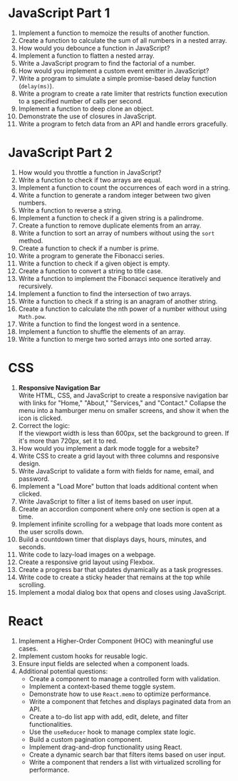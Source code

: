 # JavaScript Part 1
1. Implement a function to memoize the results of another function.
2. Create a function to calculate the sum of all numbers in a nested array.
3. How would you debounce a function in JavaScript?
4. Implement a function to flatten a nested array.
5. Write a JavaScript program to find the factorial of a number.
6. How would you implement a custom event emitter in JavaScript?
7. Write a program to simulate a simple promise-based delay function (`delay(ms)`).
8. Write a program to create a rate limiter that restricts function execution to a specified number of calls per second.
9. Implement a function to deep clone an object.
10. Demonstrate the use of closures in JavaScript.
11. Write a program to fetch data from an API and handle errors gracefully.

# JavaScript Part 2
1. How would you throttle a function in JavaScript?
2. Write a function to check if two arrays are equal.
3. Implement a function to count the occurrences of each word in a string.
4. Write a function to generate a random integer between two given numbers.
5. Write a function to reverse a string.
6. Implement a function to check if a given string is a palindrome.
7. Create a function to remove duplicate elements from an array.
8. Write a function to sort an array of numbers without using the `sort` method.
9. Create a function to check if a number is prime.
10. Write a program to generate the Fibonacci series.
11. Write a function to check if a given object is empty.
12. Create a function to convert a string to title case.
13. Write a function to implement the Fibonacci sequence iteratively and recursively.
14. Implement a function to find the intersection of two arrays.
15. Write a function to check if a string is an anagram of another string.
16. Create a function to calculate the nth power of a number without using `Math.pow`.
17. Write a function to find the longest word in a sentence.
18. Implement a function to shuffle the elements of an array.
19. Write a function to merge two sorted arrays into one sorted array.

# CSS
1. **Responsive Navigation Bar**  
   Write HTML, CSS, and JavaScript to create a responsive navigation bar with links for "Home," "About," "Services," and "Contact." Collapse the menu into a hamburger menu on smaller screens, and show it when the icon is clicked.
2. Correct the logic:  
   If the viewport width is less than 600px, set the background to green. If it's more than 720px, set it to red.
3. How would you implement a dark mode toggle for a website?
4. Write CSS to create a grid layout with three columns and responsive design.
5. Write JavaScript to validate a form with fields for name, email, and password.
6. Implement a "Load More" button that loads additional content when clicked.
7. Write JavaScript to filter a list of items based on user input.
8. Create an accordion component where only one section is open at a time.
9. Implement infinite scrolling for a webpage that loads more content as the user scrolls down.
10. Build a countdown timer that displays days, hours, minutes, and seconds.
11. Write code to lazy-load images on a webpage.
12. Create a responsive grid layout using Flexbox.
13. Create a progress bar that updates dynamically as a task progresses.
14. Write code to create a sticky header that remains at the top while scrolling.
15. Implement a modal dialog box that opens and closes using JavaScript.

# React
1. Implement a Higher-Order Component (HOC) with meaningful use cases.
2. Implement custom hooks for reusable logic.
3. Ensure input fields are selected when a component loads.
4. Additional potential questions:
   - Create a component to manage a controlled form with validation.
   - Implement a context-based theme toggle system.
   - Demonstrate how to use `React.memo` to optimize performance.
   - Write a component that fetches and displays paginated data from an API.
   - Create a to-do list app with add, edit, delete, and filter functionalities.
   - Use the `useReducer` hook to manage complex state logic.
   - Build a custom pagination component.
   - Implement drag-and-drop functionality using React.
   - Create a dynamic search bar that filters items based on user input.
   - Write a component that renders a list with virtualized scrolling for performance.
